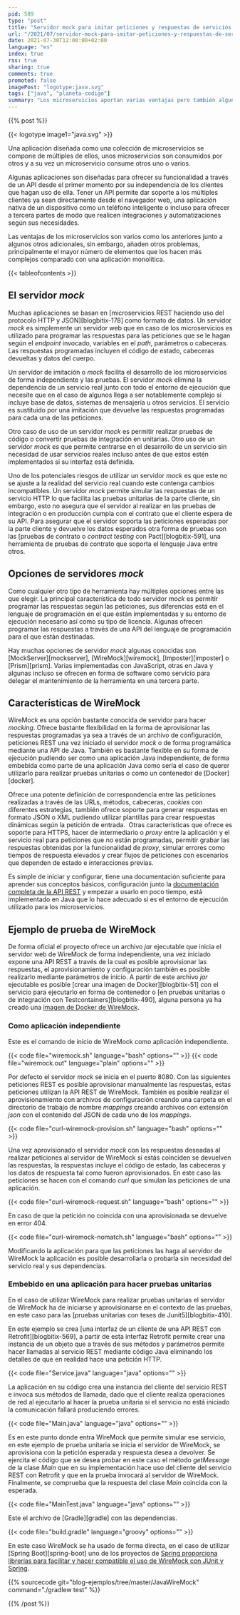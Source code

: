 ```yaml
---
pid: 589
type: "post"
title: "Servidor mock para imitar peticiones y respuestas de servicios HTTP con WireMock"
url: "/2021/07/servidor-mock-para-imitar-peticiones-y-respuestas-de-servicios-http-con-wiremock/"
date: 2021-07-30T12:00:00+02:00
language: "es"
index: true
rss: true
sharing: true
comments: true
promoted: false
imagePost: "logotype:java.svg"
tags: ["java", "planeta-codigo"]
summary: "Los microservicios aportan varias ventajas pero también algunos inconvenientes que si no son manejados generan sus propios problemas. Una dificultad de los servicios por las dependencias entre ellos es poder desarrollarlos y probarlos en local, algunos microservicios son complejos con dependencia sobre bases de datos, sistemas de envío de mensajes u otros servicios. Si un microservicio necesita iniciar en local o en entorno todas sus dependencias el desarrollo se vuelve complejo y lento. Para facilitar el desarrollo una opción es utilizar un servidor _mock_ que imite las respuestas para las peticiones que se necesite de uno o varios servicios."
---
```


{{% post %}}

{{< logotype image1="java.svg" >}}

Una aplicación diseñada como una colección de microservicios se compone de múltiples de ellos, unos microservicios son consumidos por otros y a su vez un microservicio consume otros uno o varios.

Algunas aplicaciones son diseñadas para ofrecer su funcionalidad a través de un API desde el primer momento por su independencia de los clientes que hagan uso de ella. Tener un API permite dar soporte a los múltiples clientes ya sean directamente desde el navegador web, una aplicación nativa de un dispositivo como un teléfono inteligente o incluso para ofrecer a tercera partes de modo que realicen integraciones y automatizaciones según sus necesidades.

Las ventajas de los microservicios son varios como los anteriores junto a algunos otros adicionales, sin embargo, añaden otros problemas, principalmente el mayor número de elementos que los hacen más complejos comparado con una aplicación monolítica.

{{< tableofcontents >}}

## El servidor _mock_

Muchas aplicaciones se basan en [microservicios REST haciendo uso del protocolo HTTP y JSON][blogbitix-178] como formato de datos. Un servidor _mock_ es simplemente un servidor web que en caso de los microservicios es utilizado para programar las respuestas para las peticiones que se le hagan según el _endpoint_ invocado, variables en el _path_, parámetros o cabeceras. Las respuestas programadas incluyen el código de estado, cabeceras devueltas y datos del cuerpo.

Un servidor de imitación o _mock_ facilita el desarrollo de los microservicios de forma independiente y las pruebas. El servidor _mock_ elimina la dependencia de un servicio real junto con todo el entorno de ejecución que necesite que en el caso de algunos llega a ser notablemente complejo si incluye base de datos, sistemas de mensajería u otros servicios. El servicio es sustituido por una imitación que devuelve las respuestas programadas para cada una de las peticiones.

Otro caso de uso de un servidor _mock_ es permitir realizar pruebas de código o convertir pruebas de integración en unitarias. Otro uso de un servidor _mock_ es que permite centrarse en el desarrollo de un servicio sin necesidad de usar servicios reales incluso antes de que estos estén implementados si su interfaz está definida.

Uno de los potenciales riesgos de utilizar un servidor _mock_ es que este no se ajuste a la realidad del servicio real cuando este contenga cambios incompatibles. Un servidor _mock_ permite simular las respuestas de un servicio HTTP lo que facilita las pruebas unitarias de la parte cliente, sin embargo, esto no asegura que el servidor al realizar en las pruebas de integración o en producción cumpla con el contrato que el cliente espera de su API. Para asegurar que el servidor soporta las peticiones esperadas por la parte cliente y devuelve los datos esperados otra forma de pruebas son las [pruebas de contrato o _contract testing_ con Pact][blogbitix-591], una herramienta de pruebas de contrato que soporta el lenguaje Java entre otros.

## Opciones de servidores _mock_

Como cualquier otro tipo de herramienta hay múltiples opciones entre las que elegir. La principal característica de todo servidor _mock_ es permitir programar las respuestas según las peticiones, sus diferencias está en el lenguaje de programación en el que están implementadas y su entorno de ejecución necesario así como su tipo de licencia. Algunas ofrecen programar las respuestas a través de una API del lenguaje de programación para el que están destinadas.

Hay muchas opciones de servidor _mock_ algunas conocidas son [MockServer][mockserver], [WireMock][wiremock], [Imposter][imposter] o [Prism][prism]. Varias implementadas con JavaScript, otras en Java y algunas incluso se ofrecen en forma de software como servicio para delegar el mantenimiento de la herramienta en una tercera parte.

## Características de WireMock

WireMock es una opción bastante conocida de servidor para hacer _mocking_. Ofrece bastante flexibilidad en la forma de aprovisionar las respuestas programadas ya sea a través de un archivo de configuración, peticiones REST una vez iniciado el servidor _mock_ o de forma programática mediante una API de Java. También es bastante flexible en su forma de ejecución pudiendo ser como una aplicación Java independiente, de forma embebida como parte de una aplicación Java como sería el caso de querer utilizarlo para realizar pruebas unitarias o como un contenedor de [Docker][docker].

Ofrece una potente definición de correspondencia entre las peticiones realizadas a través de las URLs, métodos, cabeceras, _cookies_ con diferentes estrategias, también ofrece soporte para generar respuestas en formato JSON o XML pudiendo utilizar plantillas para crear respuestas dinámicas según la petición de entrada.  Otras características que ofrece es soporte para HTTPS, hacer de intermediario o _proxy_ entre la aplicación y el servicio real para peticiones que no están programadas, permitir grabar las respuestas obtenidas por la funcionalidad de _proxy_, simular errores como tiempos de respuesta elevados y crear flujos de peticiones con escenarios que dependen de estado e interacciones previas.

Es simple de iniciar y configurar, tiene una documentación suficiente para aprender sus conceptos básicos, configuración junto la [documentación completa de la API REST](http://wiremock.org/docs/api/) y empezar a usarlo en poco tiempo, está implementado en Java que lo hace adecuado si es el entorno de ejecución utilizado para los microservicios.

## Ejemplo de prueba de WireMock

De forma oficial el proyecto ofrece un archivo _jar_ ejecutable que inicia el servidor web de WireMock de forma independiente, una vez iniciado expone una API REST a través de la cual es posible aprovisionar las respuestas, el aprovisionamiento y configuración también es posible realizarlo mediante parámetros de inicio. A partir de este archivo _jar_ ejecutable es posible [crear una imagen de Docker][blogbitix-51] con el servicio para ejecutarlo en forma de contenedor o [en pruebas unitarias o de integración con Testcontainers][blogbitix-490], alguna persona ya ha creado una [imagen de Docker de WireMock](https://github.com/rodolpheche/wiremock-docker).

### Como aplicación independiente

Este es el comando de inicio de WireMock como aplicación independiente.

{{< code file="wiremock.sh" language="bash" options="" >}}
{{< code file="wiremock.out" language="plain" options="" >}}

Por defecto el servidor _mock_ se inicia en el puerto 8080. Con las siguientes peticiones REST es posible aprovisionar manualmente las respuestas, estas peticiones utilizan la API REST de WireMock. También es posible realizar el aprovisionamiento con archivos de configuración creando una carpeta en el directorio de trabajo de nombre _mappings_ creando archivos con extensión _json_ con el contenido del JSON de cada uno de los _mappings_.

{{< code file="curl-wiremock-provision.sh" language="bash" options="" >}}

Una vez aprovisionado el servidor _mock_ con las respuestas deseadas al realizar peticiones al servidor de WireMock si estás coinciden se devuelven las respuestas, la respuestas incluye el código de estado, las cabeceras y los datos de respuesta tal como fueron aprovisionados. En este caso las peticiones se hacen con el comando _curl_ que simulan las peticiones de una aplicación.

{{< code file="curl-wiremock-request.sh" language="bash" options="" >}}

En caso de que la petición no coincida con una aprovisionada se devuelve en error 404.

{{< code file="curl-wiremock-nomatch.sh" language="bash" options="" >}}

Modificando la aplicación para que las peticiones las haga al servidor de WireMock la aplicación es posible desarrollarla o probarla sin necesidad del servicio real y sus dependencias.

### Embebido en una aplicación para hacer pruebas unitarias

En el caso de utilizar WireMock para realizar pruebas unitarias el servidor de WireMock ha de iniciarse y aprovisionarse en el contexto de las pruebas, en este caso para las [pruebas unitarias con teses de Junit5][blogbitix-410].

En este ejemplo se crea [una interfaz de un cliente de una API REST con Retrofit][blogbitix-569], a partir de esta interfaz Retrofit permite crear una instancia de un objeto que a través de sus métodos y parámetros permite hacer llamadas al servicio REST mediante código Java eliminando los detalles de que en realidad hace una petición HTTP.

{{< code file="Service.java" language="java" options="" >}}

La aplicación en su código crea una instancia del cliente del servicio REST e invoca sus métodos de llamada, dado que el cliente realiza operaciones de red al ejecutarlo al hacer la prueba unitaria si el servicio no está iniciado la comunicación fallará produciendo errores.

{{< code file="Main.java" language="java" options="" >}}

Es en este punto donde entra WireMock que permite simular ese servicio, en este ejemplo de prueba unitaria se inicia el servidor de WireMock, se aprovisiona con la petición esperada y respuesta desea a devolver. Se ejercita el código que se desea probar en este caso el método _getMessage_ de la clase _Main_ que en su implementación hace uso del cliente del servicio REST con Retrofit y que en la prueba invocará al servidor de WireMock. Finalmente, se comprueba que la respuesta del clase _Main_ coincida con la esperada.

{{< code file="MainTest.java" language="java" options="" >}}

Este el archivo de [Gradle][gradle] con las dependencias.

{{< code file="build.gradle" language="groovy" options="" >}}

En este caso WireMock se ha usado de forma directa, en el caso de utilizar [Spring Boot][spring-boot] uno de los proyectos de [Spring proporciona librerías para facilitar y hacer compatible el uso de WireMock con JUnit y Spring](https://cloud.spring.io/spring-cloud-contract/reference/html/project-features.html#features-wiremock).

{{% sourcecode git="blog-ejemplos/tree/master/JavaWireMock" command="./gradlew test" %}}

{{% /post %}}
